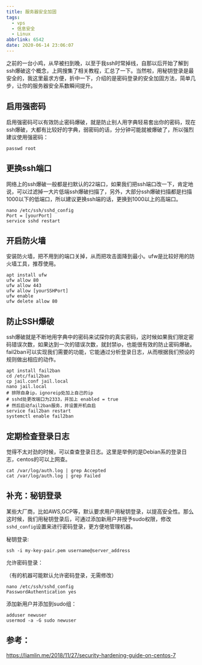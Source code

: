```yaml
---
title: 服务器安全加固
tags:
  - vps
  - 信息安全
  - Linux
abbrlink: 6542
date: 2020-06-14 23:06:07
---
```


之前的一台小鸡，从早被扫到晚，以至于我ssh时常掉线，自那以后开始了解到ssh爆破这个概念，上网搜集了相关教程，汇总了一下。当然啦，用秘钥登录是最安全的，我这里最求方便，折中一下，介绍的是密码登录的安全加固方法，简单几步，让你的服务器安全系数瞬间提升。

<!-- more -->

## 启用强密码

启用强密码可以有效防止密码爆破，就是防止别人用字典轻易套出你的密码，现在ssh爆破，大都有比较好的字典，弱密码的话，分分钟可能就被爆破了，所以强烈建议使用强密码：

```
passwd root
```

## 更换ssh端口

网络上的ssh爆破一般都是扫默认的22端口，如果我们把ssh端口改一下，肯定地说，可以过滤掉一大片低端ssh爆破扫描了，另外，大部分ssh爆破扫描都是扫描1000以下的低端口，所以建议更换ssh端的话，更换到1000以上的高端口。

```
nano /etc/ssh/sshd_config
Port = [yourPort]
service sshd restart
```

## 开启防火墙

安装防火墙，把不用到的端口关掉，从而把攻击面降到最小。ufw是比较好用的防火墙工具，推荐使用。

```
apt install ufw
ufw allow 80
ufw allow 443
ufw allow [yourSSHPort]
ufw enable
ufw delete allow 80
```

## 防止SSH爆破

ssh爆破就是不断地用字典中的密码来试探你的真实密码，这时候如果我们限定密码错误次数，如果达到一次的错误次数，就封禁ip，也能很有效的防止密码爆破。fail2ban可以实现我们需要的功能，它能通过分析登录日志，从而根据我们预设的规则做出相应的动作。

```
apt install fail2ban
cd /etc/fail2ban
cp jail.conf jail.local
nano jail.local
# 排除自身ip，ignoreip处加上自己的ip
# sshd处更改端口为2333，并加上 enabled = true
# 然后启动fail2ban服务，并设置开机自启
service fail2ban restart
systemctl enable fail2ban
```

## 定期检查登录日志

觉得不太对劲的时候，可以查查登录日志。这里是举例的是Debian系的登录日志，centos的可以上网查。

```
cat /var/log/auth.log | grep Accepted
cat /var/log/auth.log | grep Failed
```



## 补充：秘钥登录

某些大厂商，比如AWS,GCP等，默认要求用户用秘钥登录，以提高安全性。那么这时候，我们用秘钥登录后，可通过添加新用户并授予sudo权限，修改`sshd_config`设置来进行密码登录，更方便地管理机器。

秘钥登录:

```
ssh -i my-key-pair.pem username@server_address
```

允许密码登录：

（有的机器可能默认允许密码登录，无需修改）

```
nano /etc/ssh/sshd_config
PasswordAuthentication yes
```

添加新用户并添加到sudo组：

```
adduser newuser
usermod -a -G sudo newuser
```

## 参考：

https://liamlin.me/2018/11/27/security-hardening-guide-on-centos-7